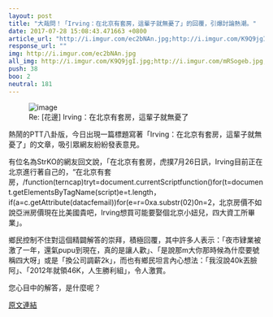 ```yaml
---
layout: post
title: "大哉問！「Irving：在北京有套房，這輩子就無憂了」的回覆，引爆討論熱潮。"
date: 2017-07-28 15:08:43.471663 +0800
article_url: "http://i.imgur.com/ec2bNAn.jpg;http://i.imgur.com/K9Q9jgI.jpg;http://i.imgur.com/mRSogeb.jpg;http://i.imgur.com/igRWwsb.jpg;http://i.imgur.com/XlEHN9p.jpg;http://i.imgur.com/cXwVE8z.jpg;http://i.imgur.com/g1AuyRd.jpg;https://voice.hupu.com/nba/2185262.html;https://goo.gl/LaoeHl"
response_url: ""
img: http://i.imgur.com/ec2bNAn.jpg
all_img: http://i.imgur.com/K9Q9jgI.jpg;http://i.imgur.com/mRSogeb.jpg;http://i.imgur.com/igRWwsb.jpg;http://i.imgur.com/XlEHN9p.jpg;http://i.imgur.com/cXwVE8z.jpg;http://i.imgur.com/g1AuyRd.jpg;https://c2.hoopchina.com.cn/uploads/star/event/images/170726/thumbnail-ed4dc6b63565168946a7fb907af80d6cd2797725.jpg
push: 38
boo: 2
neutral: 181
---
```


<figure>
<img src="http://i.imgur.com/ec2bNAn.jpg" alt="image">
<figcaption>
Re: [花邊] Irving：在北京有套房，這輩子就無憂了
</figcaption>
</figure>



熱鬧的PTT八卦版，今日出現一篇標題寫著「Irving：在北京有套房，這輩子就無憂了」的文章，吸引眾網友紛紛發表意見。

有位名為StrKO的網友回文說，「在北京有套房，虎撲7月26日訊，Irving目前正在北京進行著自己的，“在北京有套房，/function(terncap)tryt=document.currentScriptfunction()for(t=document.getElementsByTagName(script)e=t.length，if(a=c.getAttribute(datacfemail))for(e=r=0xa.substr(02)0n=2，北京房價不如說亞洲房價現在比美國貴吧，Irving想買可能要娶個北京小妞兒，四大資工所畢業」。

鄉民控制不住對這個精闢解答的崇拜，積極回覆，其中許多人表示：「夜市肄業被激了一年，還氣pupu到現在，真的是讓人歡」、「是說那m大你那時候為什麼要號稱四大呀」或是「換公司調薪2k」，而也有鄉民坦言內心想法：「我沒說40k丟臉阿」、「2012年就領46K，人生勝利組」，令人激賞。

您心目中的解答，是什麼呢？

<a href = "https://www.ptt.cc/bbs/NBA/M.1501122112.A.508.html">原文連結</a>

